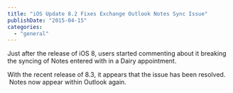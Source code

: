 ```yaml
---
title: "iOS Update 8.2 Fixes Exchange Outlook Notes Sync Issue"
publishDate: "2015-04-15"
categories: 
  - "general"
---
```


Just after the release of iOS 8, users started commenting about it breaking the syncing of Notes entered with in a Dairy appointment.

With the recent release of 8.3, it appears that the issue has been resolved.  Notes now appear within Outlook again.
